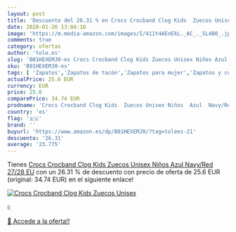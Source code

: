 ```yaml
---
layout: post
title: 'Descuento del 26.31 % en Crocs Crocband Clog Kids  Zuecos Unisex '
date: 2020-01-26 13:04:10
image: 'https://m.media-amazon.com/images/I/411t4AEnEkL._AC_._SL400_.jpg'
comments: true
category: ofertas
author: 'tole.es'
slug: 'B01HEXEMJ0-es Crocs Crocband Clog Kids Zuecos Unisex Niños Azul Navy/Red...'
sku: 'B01HEXEMJ0-es'
tags: [ 'Zapatos','Zapatos de tacón','Zapatos para mujer','Zapatos y complementos','zuecos', ]
actualPrice: 25.6 EUR
currency: EUR
price: 25.6
comparePrice: 34.74 EUR
prodname: 'Crocs Crocband Clog Kids  Zuecos Unisex Niños  Azul  Navy/Red   27/28 EU'
country: 'es'
flag: '🇪🇸'
brand: ''
buyurl: 'https://www.amazon.es/dp/B01HEXEMJ0/?tag=tolees-21'
descuento: '26.31'
average: '23.775'
---
```


Tienes [Crocs Crocband Clog Kids  Zuecos Unisex Niños  Azul  Navy/Red   27/28 EU](https://www.amazon.es/dp/B01HEXEMJ0/?tag=tolees-21) con un 26.31 % de descuento con precio de oferta de 25.6 EUR (original: 34.74 EUR) en el siguiente enlace!

[![Crocs Crocband Clog Kids  Zuecos Unisex ](https://m.media-amazon.com/images/I/411t4AEnEkL._AC_._SL400_.jpg)](https://www.amazon.es/dp/B01HEXEMJ0/?tag=tolees-21)

ℹ️:


[🛒 Accede a la oferta!!](https://www.amazon.es/dp/B01HEXEMJ0/?tag=tolees-21)
